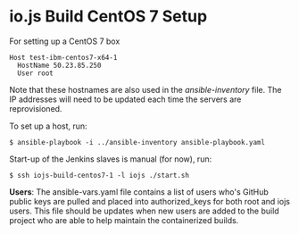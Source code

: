 # io.js Build CentOS 7 Setup

For setting up a CentOS 7 box

```text
Host test-ibm-centos7-x64-1
  HostName 50.23.85.250
  User root
```

Note that these hostnames are also used in the *ansible-inventory* file. The IP addresses will need to be updated each time the servers are reprovisioned.

To set up a host, run:

```text
$ ansible-playbook -i ../ansible-inventory ansible-playbook.yaml
```

Start-up of the Jenkins slaves is manual (for now), run:

```text
$ ssh iojs-build-centos7-1 -l iojs ./start.sh
``` 

**Users**: The ansible-vars.yaml file contains a list of users who's GitHub public keys are pulled and placed into authorized_keys for both root and iojs users. This file should be updates when new users are added to the build project who are able to help maintain the containerized builds.
